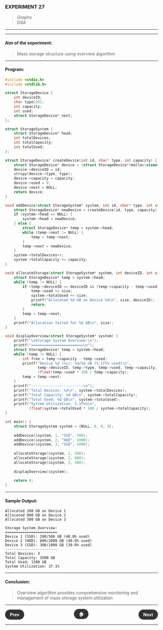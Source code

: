 ### **EXPERIMENT 27**
> *Graphs*  
*DSA*

---
---

#### **Aim of the experiment:**
> Mass storage structure using overview algorithm

---

#### **Program:**
```c
#include <stdio.h>
#include <stdlib.h>

struct StorageDevice {
    int deviceID;
    char type[20];
    int capacity;
    int used;
    struct StorageDevice* next;
};

struct StorageSystem {
    struct StorageDevice* head;
    int totalDevices;
    int totalCapacity;
    int totalUsed;
};

struct StorageDevice* createDevice(int id, char* type, int capacity) {
    struct StorageDevice* device = (struct StorageDevice*)malloc(sizeof(struct StorageDevice));
    device->deviceID = id;
    strcpy(device->type, type);
    device->capacity = capacity;
    device->used = 0;
    device->next = NULL;
    return device;
}

void addDevice(struct StorageSystem* system, int id, char* type, int capacity) {
    struct StorageDevice* newDevice = createDevice(id, type, capacity);
    if (system->head == NULL) {
        system->head = newDevice;
    } else {
        struct StorageDevice* temp = system->head;
        while (temp->next != NULL) {
            temp = temp->next;
        }
        temp->next = newDevice;
    }
    system->totalDevices++;
    system->totalCapacity += capacity;
}

void allocateStorage(struct StorageSystem* system, int deviceID, int size) {
    struct StorageDevice* temp = system->head;
    while (temp != NULL) {
        if (temp->deviceID == deviceID && (temp->capacity - temp->used) >= size) {
            temp->used += size;
            system->totalUsed += size;
            printf("Allocated %d GB on Device %d\n", size, deviceID);
            return;
        }
        temp = temp->next;
    }
    printf("Allocation failed for %d GB\n", size);
}

void displayOverview(struct StorageSystem* system) {
    printf("\nStorage System Overview:\n");
    printf("========================\n");
    struct StorageDevice* temp = system->head;
    while (temp != NULL) {
        int free = temp->capacity - temp->used;
        printf("Device %d (%s): %d/%d GB (%.1f%% used)\n", 
               temp->deviceID, temp->type, temp->used, temp->capacity, 
               (float)temp->used * 100 / temp->capacity);
        temp = temp->next;
    }
    printf("------------------------\n");
    printf("Total Devices: %d\n", system->totalDevices);
    printf("Total Capacity: %d GB\n", system->totalCapacity);
    printf("Total Used: %d GB\n", system->totalUsed);
    printf("System Utilization: %.1f%%\n", 
           (float)system->totalUsed * 100 / system->totalCapacity);
}

int main() {
    struct StorageSystem system = {NULL, 0, 0, 0};
    
    addDevice(&system, 1, "SSD", 500);
    addDevice(&system, 2, "HDD", 2000);
    addDevice(&system, 3, "SSD", 1000);
    
    allocateStorage(&system, 1, 200);
    allocateStorage(&system, 2, 800);
    allocateStorage(&system, 3, 300);
    
    displayOverview(&system);
    
    return 0;
}
```

---

#### **Sample Output:**
```
Allocated 200 GB on Device 1
Allocated 800 GB on Device 2
Allocated 300 GB on Device 3

Storage System Overview:
========================
Device 1 (SSD): 200/500 GB (40.0% used)
Device 2 (HDD): 800/2000 GB (40.0% used)
Device 3 (SSD): 300/1000 GB (30.0% used)
------------------------
Total Devices: 3
Total Capacity: 3500 GB
Total Used: 1300 GB
System Utilization: 37.1%
```

---

#### **Conclusion:**
> Overview algorithm provides comprehensive monitoring and management of mass storage system utilization

---

<div style="display: flex; justify-content: space-between; align-items: center; margin: 20px 0;">
  <div style="text-align: left;">
    <a href="26.md" style="background: #333; color: white; padding: 8px 16px; border-radius: 20px; text-decoration: none; font-weight: bold;">Prev</a>
  </div>
  <div style="text-align: center;">
    <a href="../" style="background: #333; color: white; padding: 8px 16px; border-radius: 20px; text-decoration: none; font-weight: bold;">🏠</a>
  </div>
  <div style="text-align: right;">
    <a href="28.md" style="background: #333; color: white; padding: 8px 16px; border-radius: 20px; text-decoration: none; font-weight: bold;">Next</a>
  </div>
</div>

---